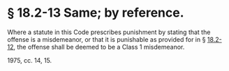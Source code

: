 # § 18.2-13 Same; by reference.

<p>Where a statute in this Code prescribes punishment by stating that the offense is a misdemeanor, or that it is punishable as provided for in § <a href='http://law.lis.virginia.gov/vacode/18.2-12/'>18.2-12</a>, the offense shall be deemed to be a Class 1 misdemeanor.</p><p>1975, cc. 14, 15.</p>
